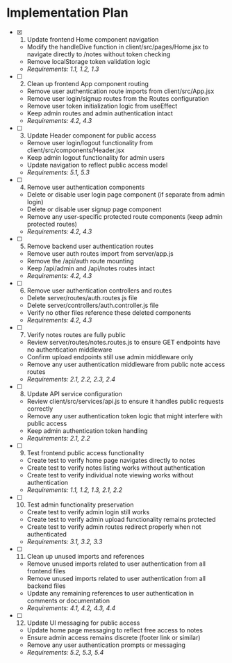 # Implementation Plan

- [x] 1. Update frontend Home component navigation



  - Modify the handleDive function in client/src/pages/Home.jsx to navigate directly to /notes without token checking
  - Remove localStorage token validation logic
  - _Requirements: 1.1, 1.2, 1.3_

- [ ] 2. Clean up frontend App component routing
  - Remove user authentication route imports from client/src/App.jsx
  - Remove user login/signup routes from the Routes configuration
  - Remove user token initialization logic from useEffect
  - Keep admin routes and admin authentication intact
  - _Requirements: 4.2, 4.3_

- [ ] 3. Update Header component for public access
  - Remove user login/logout functionality from client/src/components/Header.jsx
  - Keep admin logout functionality for admin users
  - Update navigation to reflect public access model
  - _Requirements: 5.1, 5.3_

- [ ] 4. Remove user authentication components
  - Delete or disable user login page component (if separate from admin login)
  - Delete or disable user signup page component
  - Remove any user-specific protected route components (keep admin protected routes)
  - _Requirements: 4.2, 4.3_

- [ ] 5. Remove backend user authentication routes
  - Remove user auth routes import from server/app.js
  - Remove the /api/auth route mounting
  - Keep /api/admin and /api/notes routes intact
  - _Requirements: 4.2, 4.3_

- [ ] 6. Remove user authentication controllers and routes
  - Delete server/routes/auth.routes.js file
  - Delete server/controllers/auth.controller.js file
  - Verify no other files reference these deleted components
  - _Requirements: 4.2, 4.3_

- [ ] 7. Verify notes routes are fully public
  - Review server/routes/notes.routes.js to ensure GET endpoints have no authentication middleware
  - Confirm upload endpoints still use admin middleware only
  - Remove any user authentication middleware from public note access routes
  - _Requirements: 2.1, 2.2, 2.3, 2.4_

- [ ] 8. Update API service configuration
  - Review client/src/services/api.js to ensure it handles public requests correctly
  - Remove any user authentication token logic that might interfere with public access
  - Keep admin authentication token handling
  - _Requirements: 2.1, 2.2_

- [ ] 9. Test frontend public access functionality
  - Create test to verify home page navigates directly to notes
  - Create test to verify notes listing works without authentication
  - Create test to verify individual note viewing works without authentication
  - _Requirements: 1.1, 1.2, 1.3, 2.1, 2.2_

- [ ] 10. Test admin functionality preservation
  - Create test to verify admin login still works
  - Create test to verify admin upload functionality remains protected
  - Create test to verify admin routes redirect properly when not authenticated
  - _Requirements: 3.1, 3.2, 3.3_

- [ ] 11. Clean up unused imports and references
  - Remove unused imports related to user authentication from all frontend files
  - Remove unused imports related to user authentication from all backend files
  - Update any remaining references to user authentication in comments or documentation
  - _Requirements: 4.1, 4.2, 4.3, 4.4_

- [ ] 12. Update UI messaging for public access
  - Update home page messaging to reflect free access to notes
  - Ensure admin access remains discrete (footer link or similar)
  - Remove any user authentication prompts or messaging
  - _Requirements: 5.2, 5.3, 5.4_